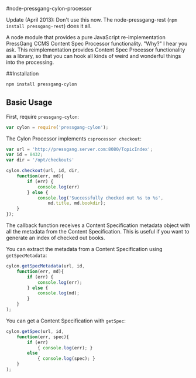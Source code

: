 #node-pressgang-cylon-processor

Update (April 2013): Don't use this now. The node-pressgang-rest (`npm install pressgang-rest`) does it all.

A node module that provides a pure JavaScript re-implementation PressGang CCMS Content Spec Processor functionality. "Why?" I hear you ask. This reimplementation provides Content Spec Processor functionality as a library, so that you can hook all kinds of weird and wonderful things into the processing.

##Installation

```bash
npm install pressgang-cylon
```
## Basic Usage

First, require `pressgang-cylon`:

```js
var cylon = require('pressgang-cylon');
```

The Cylon Processor implements `csprocessor checkout`:

```js
var url = 'http://pressgang.server.com:8080/TopicIndex';
var id = 8432;
var dir = '/opt/checkouts'

cylon.checkout(url, id, dir, 
	function(err, md){
		if (err) { 
			console.log(err) 
		} else { 
			console.log('Successfully checked out %s to %s',
				md.title, md.bookdir);
	}
});
 ```
The callback function receives a Content Specification metadata object with all the metadata from the Content Specification. This is useful if you want to generate an index of checked out books. 

You can extract the metadata from a Content Specification using `getSpecMetadata`:

```js
cylon.getSpecMetadata(url, id, 
	function(err, md){
		if (err) { 
			console.log(err); 
		} else { 
			console.log(md); 
		}
	}
); 
```

You can get a Content Specification with `getSpec`:

```js
cylon.getSpec(url, id,
	function(err, spec){
		if (err) 
			{ console.log(err); } 
		else
			{ console.log(spec); }
	}
); 
```

